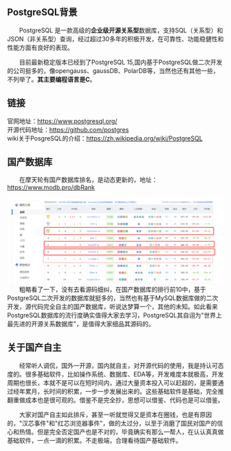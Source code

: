 ## PostgreSQL背景

&emsp;&emsp;PostgreSQL 是一款高级的**企业级开源关系型**数据库，支持SQL（关系型）和JSON（非关系型）查询，经过超过30多年的积极开发，在可靠性、功能稳健性和性能方面有良好的表现。

&emsp;&emsp;目前最新稳定版本已经到了PostgreSQL 15,国内基于PostgreSQL做二次开发的公司挺多的，像opengauss、gaussDB、PolarDB等，当然也还有其他一些，不列举了。**其主要编程语言是C**。

## 链接 &#x20;

官网地址：<https://www.postgresql.org/>  
开源代码地址：<https://github.com/postgres>  
wiki关于PosgreSQL的介绍：<https://zh.wikipedia.org/wiki/PostgreSQL>  

## 国产数据库

&emsp;&emsp;在摩天轮有国产数据库排名，是动态更新的，地址：<https://www.modb.pro/dbRank>

![排名](https://github.com/HeShuP/HeShuP.github.io/raw/gh-pages/_posts/images/postgresql/sort.png)
&emsp;&emsp;粗略看了一下，没有去看源码细纠，在国产数据库的排行前10中，基于PostgreSQL二次开发的数据库就挺多的，当然也有基于MySQL数据库做的二次开发，源代码完全自主的国产数据库，听说达梦算一个，其他的未知。如此看来PostgreSQL数据库的流行度确实值得大家去学习，PostgreSQL其自诩为"世界上最先进的开源关系数据库"，是值得大家细品其源码的。

## 关于国产自主

&emsp;&emsp;经常听人调侃，国外一开源，国内就自主，对开源代码的使用，我是持认可态度的。很多基础软件，比如操作系统、数据库、EDA等，开发难度本就极高，开发周期也很长，本就不是可以在短时间内，通过大量资本投入可以赶超的，是需要通过经年累月，长时间的积累，一步一步发展出来的。这些基础软件是基础，完全推翻重做成本也是很可观的。借鉴不是完全抄，思想可以借鉴、代码也是可以借鉴。

&emsp;&emsp;大家对国产自主如此排斥，甚至一听就觉得又是资本在圈钱，也是有原因的，"汉芯事件"和"红芯浏览器事件"，做的太过分，以至于消磨了国民对国产的信心和热情。但是完全否定国产也是不对的，毕竟确实有那么一帮人，在认认真真做基础软件，一点一滴的积累。不走极端，合理看待国产基础软件。
